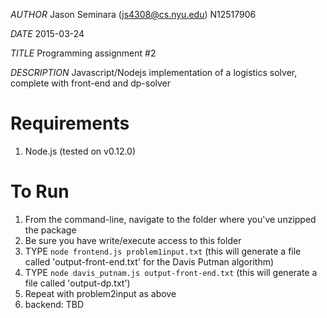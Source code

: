 
*AUTHOR* Jason Seminara (js4308@cs.nyu.edu) N12517906 

*DATE* 2015-03-24 

*TITLE* Programming assignment #2

*DESCRIPTION* Javascript/Nodejs implementation of a logistics solver, complete with front-end and dp-solver

Requirements
=====
1. Node.js (tested on v0.12.0)


To Run
=======
1. From the command-line, navigate to the folder where you've unzipped the package
2. Be sure you have write/execute access to this folder
3. TYPE `node frontend.js problem1input.txt` (this will generate a file called 'output-front-end.txt' for the Davis Putman algorithm)
4. TYPE `node davis_putnam.js output-front-end.txt` (this will generate a file called 'output-dp.txt')
5. Repeat with problem2input as above
5. backend: TBD
